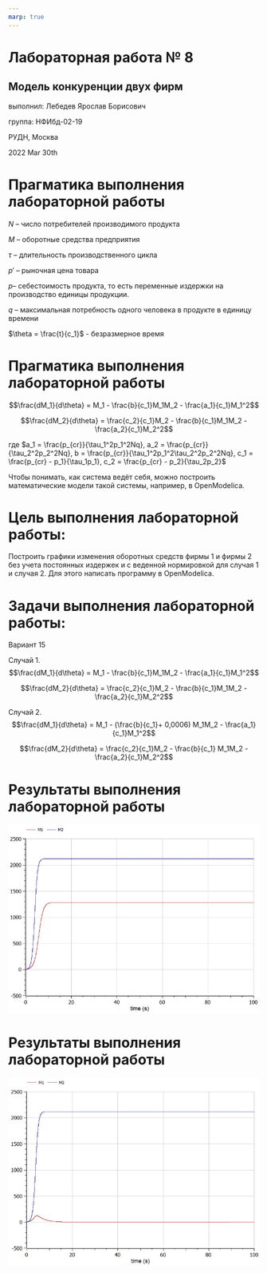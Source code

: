 ```yaml
---
marp: true
---
```


# Лабораторная работа № 8
## Модель конкуренции двух фирм

выполнил: Лебедев Ярослав Борисович

группа:  НФИбд-02-19

РУДН, Москва

2022 Mar 30th


# Прагматика выполнения лабораторной работы
$N$ – число потребителей производимого продукта

$M$ – оборотные средства предприятия

$\tau$ – длительность производственного цикла

$p'$ – рыночная цена товара

$p$– себестоимость продукта, то есть переменные издержки на производство единицы продукции.

$q$ – максимальная потребность одного человека в продукте в единицу времени

$\theta = \frac{t}{c_1}$ - безразмерное время


# Прагматика выполнения лабораторной работы
$$\frac{dM_1}{d\theta} = M_1 - \frac{b}{c_1}M_1M_2 - \frac{a_1}{c_1}M_1^2$$

$$\frac{dM_2}{d\theta} = \frac{c_2}{c_1}M_2 - \frac{b}{c_1}M_1M_2 - \frac{a_2}{c_1}M_2^2$$

где $a_1 = \frac{p_{cr}}{\tau_1^2p_1^2Nq}, a_2 = \frac{p_{cr}}{\tau_2^2p_2^2Nq}, b = \frac{p_{cr}}{\tau_1^2p_1^2\tau_2^2p_2^2Nq}, c_1 = \frac{p_{cr} - p_1}{\tau_1p_1}, c_2 = \frac{p_{cr} - p_2}{\tau_2p_2}$

Чтобы понимать, как система ведёт себя, можно построить математические модели такой системы, например, в OpenModelica.


# Цель выполнения лабораторной работы:
Построить графики изменения оборотных средств фирмы 1 и фирмы 2 без
учета постоянных издержек и с веденной нормировкой для случая 1 и случая 2. Для этого написать программу в OpenModelica.


# Задачи выполнения лабораторной работы:
Вариант 15

Случай 1. 
$$\frac{dM_1}{d\theta} = M_1 - \frac{b}{c_1}M_1M_2 - \frac{a_1}{c_1}M_1^2$$

$$\frac{dM_2}{d\theta} = \frac{c_2}{c_1}M_2 - \frac{b}{c_1}M_1M_2 - \frac{a_2}{c_1}M_2^2$$

Случай 2.
$$\frac{dM_1}{d\theta} = M_1 - (\frac{b}{c_1}+ 0,0006) M_1M_2 - \frac{a_1}{c_1}M_1^2$$

$$\frac{dM_2}{d\theta} = \frac{c_2}{c_1}M_2 - \frac{b}{c_1} M_1M_2 - \frac{a_2}{c_1}M_2^2$$


# Результаты выполнения лабораторной работы
![Рис.1.График при первом условии](images/2.jpg "Рис.1.График при первом условии")


# Результаты выполнения лабораторной работы
![Рис.2. График при втором условии](images/3.jpg "Рис.2. График при втором условии")

